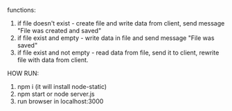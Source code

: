 
functions:


1. if file doesn't exist - create file and write data from client, send message "File was created and saved"
2. if file exist and empty - write data in file and send message "File was saved"
3. if file exist and not empty - read data from file, send it to client, rewrite file with data from client.



HOW RUN:

1. npm i   (it will install node-static)
2. npm start or node server.js
3. run browser in localhost:3000
